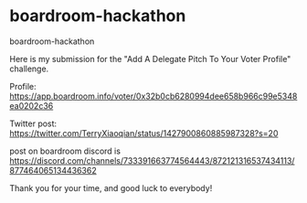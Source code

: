 # boardroom-hackathon
boardroom-hackathon

Here is my submission for the "Add A Delegate Pitch To Your Voter Profile" challenge.

Profile: https://app.boardroom.info/voter/0x32b0cb6280994dee658b966c99e5348ea0202c36

Twitter post: https://twitter.com/TerryXiaoqian/status/1427900860885987328?s=20

post on boardroom discord is https://discord.com/channels/733391663774564443/872121316537434113/877464065134436362

Thank you for your time, and good luck to everybody!

